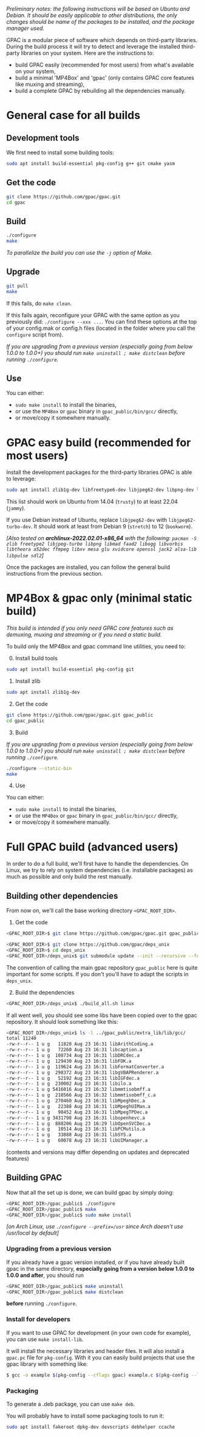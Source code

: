 _Preliminary notes: the following instructions will be based on Ubuntu and Debian. It should be easily applicable to other distributions, the only changes should be name of the packages to be installed, and the package manager used._

GPAC is a modular piece of software which depends on third-party libraries. During the build process it will try to detect and leverage the installed third-party libraries on your system. Here are the instructions to:
 * build GPAC easily (recommended for most users) from what's available on your system,
 * build a minimal 'MP4Box' and 'gpac' (only contains GPAC core features like muxing and streaming),
 * build a complete GPAC by rebuilding all the dependencies manually.

# General case for all builds

## Development tools

We first need to install some building tools: 

```bash
sudo apt install build-essential pkg-config g++ git cmake yasm
```

## Get the code

```bash
git clone https://github.com/gpac/gpac.git
cd gpac
```

## Build 

```bash
./configure
make
```

_To parallelize the build you can use the ```-j``` option of Make._

## Upgrade

```bash
git pull
make
```

If this fails, do ```make clean```.

If this fails again, reconfigure your GPAC with the same option as you previously did: ```./configure --xxx ...```. You can find these options at the top of your config.mak or config.h files (located in the folder where you call the ```configure``` script from).

_If you are upgrading from a previous version (especially going from below 1.0.0 to 1.0.0+) you should run `make uninstall ; make distclean` before running `./configure`._

## Use

You can either:
 -  `sudo make install` to install the binaries,
 - or use the `MP4Box` or `gpac` binary in `gpac_public/bin/gcc/` directly, 
 - or move/copy it somewhere manually.

# GPAC easy build (recommended for most users)

Install the development packages for the third-party libraries GPAC is able to leverage: 

```bash
sudo apt install zlib1g-dev libfreetype6-dev libjpeg62-dev libpng-dev libmad0-dev libfaad-dev libogg-dev libvorbis-dev libtheora-dev liba52-0.7.4-dev libavcodec-dev libavformat-dev libavutil-dev libswscale-dev libavdevice-dev libnghttp2-dev libopenjp2-7-dev libcaca-dev libxv-dev x11proto-video-dev libgl1-mesa-dev libglu1-mesa-dev x11proto-gl-dev libxvidcore-dev libssl-dev libjack-jackd2-dev libasound2-dev libpulse-dev libsdl2-dev dvb-apps mesa-utils
```

This list should work on Ubuntu from 14.04 (`trusty`) to at least 22.04 (`jammy`). 

If you use Debian instead of Ubuntu, replace `libjpeg62-dev` with `libjpeg62-turbo-dev`. It should work at least from Debian 9 (`stretch`) to 12 (`bookworm`).

_[Also tested on **archlinux-2022.02.01-x86_64** with the following: `pacman -S zlib freetype2 libjpeg-turbo libpng libmad faad2 libogg libvorbis libtheora a52dec ffmpeg libxv mesa glu xvidcore openssl jack2 alsa-lib libpulse sdl2`]_

Once the packages are installed, you can follow the general build instructions from the previous section. 

# MP4Box & gpac only (minimal static build)

_This build is intended if you only need GPAC core features such as demuxing, muxing and streaming or if you need a static build._

To build only the MP4Box and gpac command line utilities, you need to: 

0. Install build tools

```bash
sudo apt install build-essential pkg-config git
```

1. Install zlib

```bash
sudo apt install zlib1g-dev
```

2. Get the code

```bash
git clone https://github.com/gpac/gpac.git gpac_public
cd gpac_public
```

3. Build

_If you are upgrading from a previous version (especially going from below 1.0.0 to 1.0.0+) you should run `make uninstall ; make distclean` before running `./configure`._

```bash
./configure --static-bin
make
```

4. Use

You can either:
 -  `sudo make install` to install the binaries,
 - or use the `MP4Box` or `gpac` binary in `gpac_public/bin/gcc/` directly, 
 - or move/copy it somewhere manually.


# Full GPAC build (advanced users)

In order to do a full build, we'll first have to handle the dependencies. On Linux, we try to rely on system dependencies (i.e. installable packages) as much as possible and only build the rest manually. 

## Building other dependencies

From now on, we'll call the base working directory `<GPAC_ROOT_DIR>`.

1. Get the code

```bash
<GPAC_ROOT_DIR>$ git clone https://github.com/gpac/gpac.git gpac_public

<GPAC_ROOT_DIR>$ git clone https://github.com/gpac/deps_unix
<GPAC_ROOT_DIR>$ cd deps_unix
<GPAC_ROOT_DIR>/deps_unix$ git submodule update --init --recursive --force --checkout
```

The convention of calling the main gpac repository `gpac_public` here is quite important for some scripts. If you don't you'll have to adapt the scripts in `deps_unix`. 

2. Build the dependencies

```bash
<GPAC_ROOT_DIR>/deps_unix$ ./build_all.sh linux
```

If all went well, you should see some libs have been copied over to the gpac repository. It should look something like this: 

```bash
<GPAC_ROOT_DIR>/deps_unix$ ls -l ../gpac_public/extra_lib/lib/gcc/
total 11240
-rw-r--r-- 1 u g   11820 Aug 23 16:31 libArithCoding.a
-rw-r--r-- 1 u g   72260 Aug 23 16:31 libcaption.a
-rw-r--r-- 1 u g  108734 Aug 23 16:31 libDRCdec.a
-rw-r--r-- 1 u g  129430 Aug 23 16:31 libFDK.a
-rw-r--r-- 1 u g  119624 Aug 23 16:31 libFormatConverter.a
-rw-r--r-- 1 u g  298372 Aug 23 16:31 libgVBAPRenderer.a
-rw-r--r-- 1 u g   52192 Aug 23 16:31 libIGFdec.a
-rw-r--r-- 1 u g  230002 Aug 23 16:31 libilo.a
-rw-r--r-- 1 u g 5416016 Aug 23 16:32 libmmtisobmff.a
-rw-r--r-- 1 u g  218566 Aug 23 16:32 libmmtisobmff_c.a
-rw-r--r-- 1 u g  270460 Aug 23 16:31 libMpeghDec.a
-rw-r--r-- 1 u g   22388 Aug 23 16:31 libMpeghUIMan.a
-rw-r--r-- 1 u g   98452 Aug 23 16:31 libMpegTPDec.a
-rw-r--r-- 1 u g 3431798 Aug 23 16:31 libopenhevc.a
-rw-r--r-- 1 u g  888206 Aug 23 16:29 libOpenSVCDec.a
-rw-r--r-- 1 u g   10514 Aug 23 16:31 libPCMutils.a
-rw-r--r-- 1 u g   33888 Aug 23 16:31 libSYS.a
-rw-r--r-- 1 u g   60078 Aug 23 16:31 libUIManager.a
```

(contents and versions may differ depending on updates and deprecated features)

## Building GPAC

Now that all the set up is done, we can build gpac by simply doing: 

```bash
<GPAC_ROOT_DIR>/gpac_public$ ./configure
<GPAC_ROOT_DIR>/gpac_public$ make
<GPAC_ROOT_DIR>/gpac_public$ sudo make install
```

_[on Arch Linux, use `./configure --prefix=/usr` since Arch doesn't use /usr/local by default]_

### Upgrading from a previous version

If you already have a gpac version installed, or if you have already built gpac in the same directory, **especially going from a version below 1.0.0 to 1.0.0 and after**, you should run

```bash
<GPAC_ROOT_DIR>/gpac_public$ make uninstall
<GPAC_ROOT_DIR>/gpac_public$ make distclean
```
**before** running `./configure`. 

### Install for developers

If you want to use GPAC for development (in your own code for example), you can use `make install-lib`. 

It will install the necessary libraries and header files. It will also install a `gpac.pc` file for `pkg-config`. With it you can easily build projects that use the gpac library with something like:

```sh
$ gcc -o example $(pkg-config --cflags gpac) example.c $(pkg-config --libs gpac)
```

### Packaging

To generate a .deb package, you can use `make deb`. 

You will probably have to install some packaging tools to run it:

```bash
sudo apt install fakeroot dpkg-dev devscripts debhelper ccache
```
